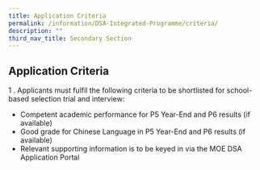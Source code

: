 ```yaml
---
title: Application Criteria
permalink: /information/DSA-Integrated-Programme/criteria/
description: ""
third_nav_title: Secondary Section
---
```

## Application Criteria

1 \.  Applicants must fulfil the following criteria to be shortlisted for school-based selection trial and interview:

*   Competent academic performance for P5 Year-End and P6 results (if available) 
*   Good grade for Chinese Language in P5 Year-End and P6 results (if available)
*   Relevant supporting information is to be keyed in via the MOE DSA Application Portal